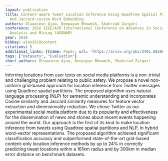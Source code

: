 ```yaml
---
layout: publication
title: Content-aware Tweet Location Inference Using Quadtree Spatial Partitioning
  And Jaccard-cosine Word Embedding
authors: Oluwaseun Ajao, Deepayan Bhowmik, Shahrzad Zargari
conference: 2018 IEEE/ACM International Conference on Advances in Social Networks
  Analysis and Mining (ASONAM)
year: 2018
bibkey: ajao2018content
citations: 5
additional_links: [{name: Paper, url: 'https://arxiv.org/abs/2401.08506'}]
tags: ["Datasets", "Evaluation"]
short_authors: Oluwaseun Ajao, Deepayan Bhowmik, Shahrzad Zargari
---
```

Inferring locations from user texts on social media platforms is a
non-trivial and challenging problem relating to public safety. We propose a
novel non-uniform grid-based approach for location inference from Twitter
messages using Quadtree spatial partitions. The proposed algorithm uses natural
language processing (NLP) for semantic understanding and incorporates Cosine
similarity and Jaccard similarity measures for feature vector extraction and
dimensionality reduction. We chose Twitter as our experimental social media
platform due to its popularity and effectiveness for the dissemination of news
and stories about recent events happening around the world. Our approach is the
first of its kind to make location inference from tweets using Quadtree spatial
partitions and NLP, in hybrid word-vector representations. The proposed
algorithm achieved significant classification accuracy and outperformed
state-of-the-art grid-based content-only location inference methods by up to
24% in correctly predicting tweet locations within a 161km radius and by 300km
in median error distance on benchmark datasets.